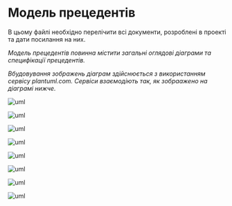 # Модель прецедентів

В цьому файлі необхідно перелічити всі документи, розроблені в проекті та дати посилання на них.

*Модель прецедентів повинна містити загальні оглядові діаграми та специфікації прецедентів.*

*Вбудовування зображень діаграм здійснюється з використанням сервісу plantuml.com. Сервіси взаємодіють так, як зобраажено на діаграмі нижче.*

![uml](http://www.plantuml.com/plantuml/png/VP9DIiDG58NdNSMRQGCHKd-K8bBG1GZYJ2X1YnHh1Hjd3jhwuyoAICGYw1BIQ9fI-xE5SxVWIhovhpyXASxoxZtdE-SzKgWvzgLpTLx9E6MdKbBxzl6PVLhA6yRXxbxHMh4C8vF74xun81T3Sgb1JQh3eoP6LCyhkwOEBcfb5hrZnB9WmTBYRJkQe2Vs6_YiUPZjSnbHRL-RfeR9K8xQBmFJt57BKQyYbpgguXN-4hKGScnV8LGO90l0urbFyS5JwASBw7rM9V0vmRSZqaJPP0h60lGdq7GQkV2p2TJgOjIG8PrOGmPvFEpHdGRaveGDVTT9yZ2w2xfnbbZ9JHatPyOnD_LPypWpqQs4nwEZGugn9OmFkMM0B_nGY_MQmR0k0aMDAKnIf8lYpyvl_OtL_fHgpQbhGlr48DbzkYUNMd5Foh4kZcU4dFsYNrvxml_Vib2gdl2__GS0)


![uml](http://www.plantuml.com/plantuml/png/dP51Im915CVlyoaUTgWM6bfl6n62uRcBjq2cSGn97N77KmHcXow1dUnhoAOekhjzXVzyezwwUAbE7OOtyvl7xp-FgSLEZToutnEkwtg6RfH-KFVcebc_RbNbkN1sICxIdNNEzgdT7HdjkdOWb7PsH1MyOudKpv7vkN_sKp_1ma-H-qc5L4mTBOQba0fXA4Dw54JZs6WL6we4GRFU2eFWTe0F9CT-XZLoR0bhGigx9LO7Or6PROWF2y9sJpRxp1SatFDQtiiYcDD2EegYHYEAn9FeQ3gxAfWe-AMK9sMmF4GlyCbhvz-GOKNuGew4XrfoJR73Yd7cPyHWn-NtqxWtEVqfh_vF_iTafRvc1ct-g6y0)


![uml](http://www.plantuml.com/plantuml/png/TP11IiD058RtSuf7t6Z0m7GN4IbKkdRJdL36wLI2RQOahoiHOho0Y7JXAKAq432DLtZlHiuqY21sCOl_P-RxVcQOeyfmlLm8J71Xu4hfEtLhpYQZo-aWaWBj2j32ZKMqIvWbcT6Os5GeZJQ3W9xfWrhUq8ut_CWb5rHnIHqN0QWSvbgiUY1ue8mat0k0TMwqoWq4OJWPJGTXU9tI6ssvu2Ugzu06wCkpVAJMnvOwfzh-2foqzX97bd0Kn-Dn78i7CTTmUk4xuVlpA3hk9P7SQrweSPYAFgdXybykLIT_d_OBN_tDdtKx5sfttgaxm1YQTER-zHi0)



![uml](http://www.plantuml.com/plantuml/png/TT0nIyD06CRn_Jx5IrmqO21nYeWKAfrTkWdbl5ubsEPAydOI8LRSnI63czyWbWeHstw6z_r6tbqKHEXqyEVkzy3rIfG5BcPJWHbEDLnATIjlzEcmVp5AeaIWcGCQk3Q8PWRZhD0ACvCBgT0K4D0phMd3DMsvvWTUSaKDBsd7LG2oX8aIymu41yPH37S2O55g9KiDGHWE-wEJCBpAwPK-kE97MdcW1TfIG-zEikV6XJKrDhRyv6ZhnN2GfeD1cefxCL5mVEwQSFqiYWuxEeez_cR9bRVQNtndGqkVFpjSS_LduUW_atZcXLf_vwjZzhtjwNniV_GR)


![uml](http://www.plantuml.com/plantuml/png/XT31IiD040RW-pp542ysu49QBn6HGgHdBxa9PTrk9TXcIp8zYH0yU2s828877w4LYqLfdc7s5NmIDzjBq4El_-x_pJ3zacH1y-a4AAE9nWkfRkIrFacJys5Nz83C3CdWbI4oKnnbXLQKcHoa8bDWmAzSymUlRSLBUy-rhGAK9OuLp7OGDb0a8hm5n7cfbImr1c6O9iFZCBpC-OtN3bZobtsmptQ1pblzL2zsmU-UIfC83-9uC8XZk8EnmgEp9eCcFnNYS4U9o6EFlF7OjqEtl7LSs-lyBNN_Rx2lqlEL9wvznSze_qSNryWhz_R9cmxqTJvon_q5)

![uml](http://www.plantuml.com/plantuml/png/NP51Im9168Rlyoi-x98BBQpKOID2C3ntyHR8D8uXgIFkU8h0X6w14E4fw2zePMxPRd_XdN_KD-jbyVf-Cy_pVZFrnCgndGpwmlPiNzEbLBVoHf-s6XVjMdWih1cHDNHjh3K3wlJ6MjcU6Ggfh1bJ1Q_8yOcrcsBfPiZTj48oeQuIens8F2WA8xeJH9D4AvbegWH1gz4-2OAh8PwnuQil-FKWjt1pmeQGOOaLSe_bIKhiM7AOkaVFPsX41t7SRCQnk1TTHKVdFXC-Fml3mnq_Z0g3h_Y5BLAyC__1pTmJuO_HBFGXjcxEtLCUiJp7YaSiSujoZNA5whwdLdZU-1X369ZpFXaoZ_iftcMD3qzn2tplxLR2KbNKzR33V_4F)


![uml](http://www.plantuml.com/plantuml/png/BT2_IWD14CVnVfvYE1izSE44XHEHG2IrJJeXh9kD72QtuNPIYH1FmSvA8bZx0F4FUetx33Dlv6vYionV-7sAwNdI3IrcKw2AfXRFjRdML_Pus3yR7QX383T7SdZfYDmCnrLZ3LMk1ct8DPZnAmTPSYTtqiezV_1Q7ZFK7YS6vbiA4rMe0cy0SU6jqTvYbkV3_kWepozgVk5r6lAljF7z_cTQvAzDN2Kl8WNkbELWK9Pm2nE3-wUfGUedIkrkFLLin6SEQHoz3lcDG_m4_fHbJ0-oagT41-JtwFzmjmSzMu_Z2Vu0)


![uml](http://www.plantuml.com/plantuml/png/DT31IiD040RW-pp542yQS24Ub8X8eTApbzw4icwt4cop9PcUHD0gUkj9AlWKLGhcOE8hpBnHTrDoc_cP-GQcLv8kQ36R0cKqjNYjpRs-i-V3_jNeH9q2kJcImrj7v6OupWfhA7CvQ4Ekm8Y_k94dhkHPblB2FxoHzmXrYHC3yps5WKfKWW-0k2YjqQN5A8w7_T5P7D_a_CaR_kV6BzUoQeabLoYlhVpdIzxwYPghq0JSYmaUfEbWaARm21E3nvSXWv1VA7MunrNIyX-UtdReckiEzj6Rh6KL-0Rvsz_uvUe8UZOV-t_i0000)
